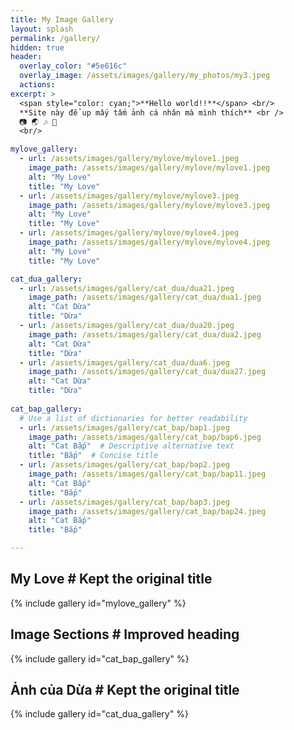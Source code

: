 ```yaml
---
title: My Image Gallery
layout: splash
permalink: /gallery/
hidden: true
header:
  overlay_color: "#5e616c"
  overlay_image: /assets/images/gallery/my_photos/my3.jpeg
  actions:
excerpt: >
  <span style="color: cyan;">**Hello world!!**</span> <br/>
  **Site này để up mấy tấm ảnh cá nhân mà mình thích** <br />
  📷 🌏 🎶 💖 
  <br/>

mylove_gallery:
  - url: /assets/images/gallery/mylove/mylove1.jpeg
    image_path: /assets/images/gallery/mylove/mylove1.jpeg
    alt: "My Love"
    title: "My Love"
  - url: /assets/images/gallery/mylove/mylove3.jpeg
    image_path: /assets/images/gallery/mylove/mylove3.jpeg
    alt: "My Love"
    title: "My Love"
  - url: /assets/images/gallery/mylove/mylove4.jpeg
    image_path: /assets/images/gallery/mylove/mylove4.jpeg
    alt: "My Love"
    title: "My Love"

cat_dua_gallery:
  - url: /assets/images/gallery/cat_dua/dua21.jpeg
    image_path: /assets/images/gallery/cat_dua/dua1.jpeg
    alt: "Cat Dừa"
    title: "Dừa"
  - url: /assets/images/gallery/cat_dua/dua20.jpeg
    image_path: /assets/images/gallery/cat_dua/dua2.jpeg
    alt: "Cat Dừa"
    title: "Dừa"
  - url: /assets/images/gallery/cat_dua/dua6.jpeg
    image_path: /assets/images/gallery/cat_dua/dua27.jpeg
    alt: "Cat Dừa"
    title: "Dừa"
    
cat_bap_gallery:
  # Use a list of dictionaries for better readability
  - url: /assets/images/gallery/cat_bap/bap1.jpeg
    image_path: /assets/images/gallery/cat_bap/bap6.jpeg
    alt: "Cat Bắp"  # Descriptive alternative text
    title: "Bắp"  # Concise title
  - url: /assets/images/gallery/cat_bap/bap2.jpeg
    image_path: /assets/images/gallery/cat_bap/bap11.jpeg
    alt: "Cat Bắp"
    title: "Bắp"
  - url: /assets/images/gallery/cat_bap/bap3.jpeg
    image_path: /assets/images/gallery/cat_bap/bap24.jpeg
    alt: "Cat Bắp"
    title: "Bắp"

---
```


## My Love  # Kept the original title

{% include gallery id="mylove_gallery" %}

## Image Sections  # Improved heading

{% include gallery id="cat_bap_gallery" %}

## Ảnh của Dừa  # Kept the original title

{% include gallery id="cat_dua_gallery" %}